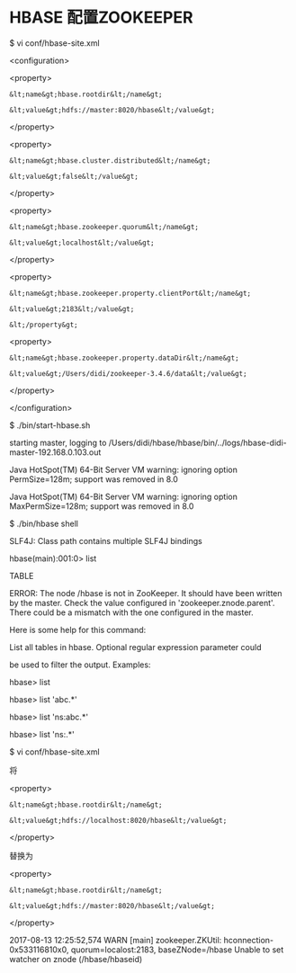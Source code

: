 # HBASE 配置ZOOKEEPER

$ vi conf/hbase-site.xml

&lt;configuration&gt;

&lt;property&gt;

```
&lt;name&gt;hbase.rootdir&lt;/name&gt;

&lt;value&gt;hdfs://master:8020/hbase&lt;/value&gt;
```

&lt;/property&gt;

&lt;property&gt;

```
&lt;name&gt;hbase.cluster.distributed&lt;/name&gt;

&lt;value&gt;false&lt;/value&gt;
```

&lt;/property&gt;

&lt;property&gt;

```
&lt;name&gt;hbase.zookeeper.quorum&lt;/name&gt;

&lt;value&gt;localhost&lt;/value&gt;
```

&lt;/property&gt;

&lt;property&gt;

```
&lt;name&gt;hbase.zookeeper.property.clientPort&lt;/name&gt;

&lt;value&gt;2183&lt;/value&gt;

&lt;/property&gt;
```

&lt;property&gt;

```
&lt;name&gt;hbase.zookeeper.property.dataDir&lt;/name&gt;

&lt;value&gt;/Users/didi/zookeeper-3.4.6/data&lt;/value&gt;
```

&lt;/property&gt;

&lt;/configuration&gt;

$ ./bin/start-hbase.sh

starting master, logging to /Users/didi/hbase/hbase/bin/../logs/hbase-didi-master-192.168.0.103.out

Java HotSpot\(TM\) 64-Bit Server VM warning: ignoring option PermSize=128m; support was removed in 8.0

Java HotSpot\(TM\) 64-Bit Server VM warning: ignoring option MaxPermSize=128m; support was removed in 8.0

$ ./bin/hbase shell

SLF4J: Class path contains multiple SLF4J bindings

hbase\(main\):001:0&gt; list

TABLE

ERROR: The node /hbase is not in ZooKeeper. It should have been written by the master. Check the value configured in 'zookeeper.znode.parent'. There could be a mismatch with the one configured in the master.

Here is some help for this command:

List all tables in hbase. Optional regular expression parameter could

be used to filter the output. Examples:

hbase&gt; list

hbase&gt; list 'abc.\*'

hbase&gt; list 'ns:abc.\*'

hbase&gt; list 'ns:.\*'

$ vi conf/hbase-site.xml

将

&lt;property&gt;

```
&lt;name&gt;hbase.rootdir&lt;/name&gt;

&lt;value&gt;hdfs://localhost:8020/hbase&lt;/value&gt;
```

&lt;/property&gt;

替换为

&lt;property&gt;

```
&lt;name&gt;hbase.rootdir&lt;/name&gt;

&lt;value&gt;hdfs://master:8020/hbase&lt;/value&gt;
```

&lt;/property&gt;

2017-08-13 12:25:52,574 WARN  \[main\] zookeeper.ZKUtil: hconnection-0x533116810x0, quorum=localost:2183, baseZNode=/hbase Unable to set watcher on znode \(/hbase/hbaseid\)

